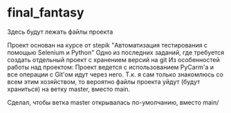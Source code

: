 # final_fantasy
Здесь будут лежать файлы проекта

Проект основан на курсе от stepik "Автоматизация тестирования с помощью Selenium и Python" Одно из последних заданий, где требуется создать отдельный проект с хранением версий на git Из особенностей работы над проектом: Проект ведется с использованием PyCarm'а и все операции с Git'ом идут через него. Т.к. я сам только знакомлюсь со всем этим хозяйством, то вероятно файлы проекта уйдут (будут храниться) на ветку master, вместо main.

Сделал, чтобы ветка master открывалась по-умолчанию, вместо main/
